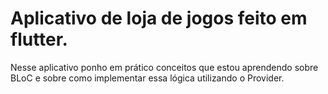 # Aplicativo de loja de jogos feito em flutter.

Nesse aplicativo ponho em prático conceitos que estou aprendendo sobre BLoC e sobre como implementar essa lógica utilizando o Provider.

